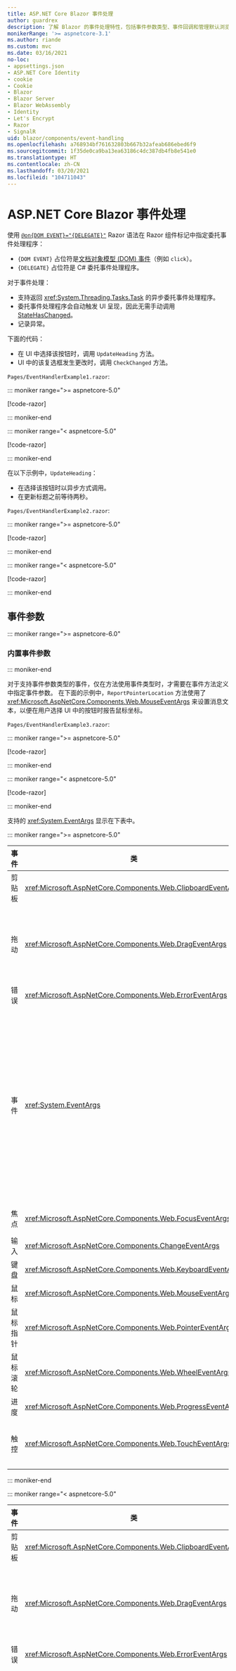 ```yaml
---
title: ASP.NET Core Blazor 事件处理
author: guardrex
description: 了解 Blazor 的事件处理特性，包括事件参数类型、事件回调和管理默认浏览器事件。
monikerRange: '>= aspnetcore-3.1'
ms.author: riande
ms.custom: mvc
ms.date: 03/16/2021
no-loc:
- appsettings.json
- ASP.NET Core Identity
- cookie
- Cookie
- Blazor
- Blazor Server
- Blazor WebAssembly
- Identity
- Let's Encrypt
- Razor
- SignalR
uid: blazor/components/event-handling
ms.openlocfilehash: a768934bf761632803b667b32afeab686ebed6f9
ms.sourcegitcommit: 1f35de0ca9ba13ea63186c4dc387db4fb8e541e0
ms.translationtype: HT
ms.contentlocale: zh-CN
ms.lasthandoff: 03/20/2021
ms.locfileid: "104711043"
---
```

# <a name="aspnet-core-blazor-event-handling"></a>ASP.NET Core Blazor 事件处理

使用 [`@on{DOM EVENT}="{DELEGATE}"`](xref:mvc/views/razor#onevent) Razor 语法在 Razor 组件标记中指定委托事件处理程序：

* `{DOM EVENT}` 占位符是[文档对象模型 (DOM) 事件](https://developer.mozilla.org/docs/Web/Events)（例如 `click`）。
* `{DELEGATE}` 占位符是 C# 委托事件处理程序。

对于事件处理：

* 支持返回 <xref:System.Threading.Tasks.Task> 的异步委托事件处理程序。
* 委托事件处理程序会自动触发 UI 呈现，因此无需手动调用 [StateHasChanged](xref:blazor/components/lifecycle#state-changes)。
* 记录异常。

下面的代码：

* 在 UI 中选择该按钮时，调用 `UpdateHeading` 方法。
* UI 中的该复选框发生更改时，调用 `CheckChanged` 方法。

`Pages/EventHandlerExample1.razor`:

::: moniker range=">= aspnetcore-5.0"

[!code-razor[](~/blazor/common/samples/5.x/BlazorSample_WebAssembly/Pages/event-handling/EventHandlerExample1.razor?highlight=10,17,27-30,32-35)]

::: moniker-end

::: moniker range="< aspnetcore-5.0"

[!code-razor[](~/blazor/common/samples/3.x/BlazorSample_WebAssembly/Pages/event-handling/EventHandlerExample1.razor?highlight=10,17,27-30,32-35)]

::: moniker-end

在以下示例中，`UpdateHeading`：

* 在选择该按钮时以异步方式调用。
* 在更新标题之前等待两秒。

`Pages/EventHandlerExample2.razor`:

::: moniker range=">= aspnetcore-5.0"

[!code-razor[](~/blazor/common/samples/5.x/BlazorSample_WebAssembly/Pages/event-handling/EventHandlerExample2.razor?highlight=10,19-24)]

::: moniker-end

::: moniker range="< aspnetcore-5.0"

[!code-razor[](~/blazor/common/samples/3.x/BlazorSample_WebAssembly/Pages/event-handling/EventHandlerExample2.razor?highlight=10,19-24)]

::: moniker-end

## <a name="event-arguments"></a>事件参数

::: moniker range=">= aspnetcore-6.0"

### <a name="built-in-event-arguments"></a>内置事件参数

::: moniker-end

对于支持事件参数类型的事件，仅在方法使用事件类型时，才需要在事件方法定义中指定事件参数。 在下面的示例中，`ReportPointerLocation` 方法使用了 <xref:Microsoft.AspNetCore.Components.Web.MouseEventArgs> 来设置消息文本，以便在用户选择 UI 中的按钮时报告鼠标坐标。

`Pages/EventHandlerExample3.razor`:

::: moniker range=">= aspnetcore-5.0"

[!code-razor[](~/blazor/common/samples/5.x/BlazorSample_WebAssembly/Pages/event-handling/EventHandlerExample3.razor?highlight=17-20)]

::: moniker-end

::: moniker range="< aspnetcore-5.0"

[!code-razor[](~/blazor/common/samples/3.x/BlazorSample_WebAssembly/Pages/event-handling/EventHandlerExample3.razor?highlight=17-20)]

::: moniker-end

支持的 <xref:System.EventArgs> 显示在下表中。

::: moniker range=">= aspnetcore-5.0"

| 事件            | 类  | [文档对象模型 (DOM)](https://developer.mozilla.org/docs/Web/API/Document_Object_Model/Introduction) 事件和说明 |
| ---------------- | ------ | --- |
| 剪贴板        | <xref:Microsoft.AspNetCore.Components.Web.ClipboardEventArgs> | `oncut`, `oncopy`, `onpaste` |
| 拖动             | <xref:Microsoft.AspNetCore.Components.Web.DragEventArgs> | `ondrag`, `ondragstart`, `ondragenter`, `ondragleave`, `ondragover`, `ondrop`, `ondragend`<br><br><xref:Microsoft.AspNetCore.Components.Web.DataTransfer> 和 <xref:Microsoft.AspNetCore.Components.Web.DataTransferItem> 保留拖动的项数据。<br><br>使用 [JS 互操作](xref:blazor/call-javascript-from-dotnet)与 [HTML 拖放 API](https://developer.mozilla.org/docs/Web/API/HTML_Drag_and_Drop_API)在 Blazor 应用中实现拖放。 |
| 错误            | <xref:Microsoft.AspNetCore.Components.Web.ErrorEventArgs> | `onerror` |
| 事件            | <xref:System.EventArgs> | *常规*<br>`onactivate`, `onbeforeactivate`, `onbeforedeactivate`, `ondeactivate`, `onfullscreenchange`, `onfullscreenerror`, `onloadeddata`, `onloadedmetadata`, `onpointerlockchange`, `onpointerlockerror`, `onreadystatechange`, `onscroll`<br><br>*剪贴板*<br>`onbeforecut`, `onbeforecopy`, `onbeforepaste`<br><br>*输入*<br>`oninvalid`, `onreset`, `onselect`, `onselectionchange`, `onselectstart`, `onsubmit`<br><br>*介质*<br>`oncanplay`, `oncanplaythrough`, `oncuechange`, `ondurationchange`, `onemptied`, `onended`, `onpause`, `onplay`, `onplaying`, `onratechange`, `onseeked`, `onseeking`, `onstalled`, `onstop`, `onsuspend`, `ontimeupdate`, `ontoggle`, `onvolumechange`, `onwaiting`<br><br><xref:Microsoft.AspNetCore.Components.Web.EventHandlers> 保留属性，以配置事件名称和事件参数类型之间的映射。 |
| 焦点            | <xref:Microsoft.AspNetCore.Components.Web.FocusEventArgs> | `onfocus`, `onblur`, `onfocusin`, `onfocusout`<br><br>不包含对 `relatedTarget` 的支持。 |
| 输入            | <xref:Microsoft.AspNetCore.Components.ChangeEventArgs> | `onchange`, `oninput` |
| 键盘         | <xref:Microsoft.AspNetCore.Components.Web.KeyboardEventArgs> | `onkeydown`, `onkeypress`, `onkeyup` |
| 鼠标            | <xref:Microsoft.AspNetCore.Components.Web.MouseEventArgs> | `onclick`, `oncontextmenu`, `ondblclick`, `onmousedown`, `onmouseup`, `onmouseover`, `onmousemove`, `onmouseout` |
| 鼠标指针    | <xref:Microsoft.AspNetCore.Components.Web.PointerEventArgs> | `onpointerdown`, `onpointerup`, `onpointercancel`, `onpointermove`, `onpointerover`, `onpointerout`, `onpointerenter`, `onpointerleave`, `ongotpointercapture`, `onlostpointercapture` |
| 鼠标滚轮      | <xref:Microsoft.AspNetCore.Components.Web.WheelEventArgs> | `onwheel`, `onmousewheel` |
| 进度         | <xref:Microsoft.AspNetCore.Components.Web.ProgressEventArgs> | `onabort`, `onload`, `onloadend`, `onloadstart`, `onprogress`, `ontimeout` |
| 触控            | <xref:Microsoft.AspNetCore.Components.Web.TouchEventArgs> | `ontouchstart`, `ontouchend`, `ontouchmove`, `ontouchenter`, `ontouchleave`, `ontouchcancel`<br><br><xref:Microsoft.AspNetCore.Components.Web.TouchPoint> 表示触控敏感型设备上的单个接触点。 |

::: moniker-end

::: moniker range="< aspnetcore-5.0"

| 事件            | 类 | [文档对象模型 (DOM)](https://developer.mozilla.org/docs/Web/API/Document_Object_Model/Introduction) 事件和说明 |
| ---------------- | ----- | --- |
| 剪贴板        | <xref:Microsoft.AspNetCore.Components.Web.ClipboardEventArgs> | `oncut`, `oncopy`, `onpaste` |
| 拖动             | <xref:Microsoft.AspNetCore.Components.Web.DragEventArgs> | `ondrag`, `ondragstart`, `ondragenter`, `ondragleave`, `ondragover`, `ondrop`, `ondragend`<br><br><xref:Microsoft.AspNetCore.Components.Web.DataTransfer> 和 <xref:Microsoft.AspNetCore.Components.Web.DataTransferItem> 保留拖动的项数据。<br><br>使用 [JS 互操作](xref:blazor/call-javascript-from-dotnet)与 [HTML 拖放 API](https://developer.mozilla.org/docs/Web/API/HTML_Drag_and_Drop_API)在 Blazor 应用中实现拖放。 |
| 错误            | <xref:Microsoft.AspNetCore.Components.Web.ErrorEventArgs> | `onerror` |
| 事件            | <xref:System.EventArgs> | *常规*<br>`onactivate`, `onbeforeactivate`, `onbeforedeactivate`, `ondeactivate`, `onfullscreenchange`, `onfullscreenerror`, `onloadeddata`, `onloadedmetadata`, `onpointerlockchange`, `onpointerlockerror`, `onreadystatechange`, `onscroll`<br><br>*剪贴板*<br>`onbeforecut`, `onbeforecopy`, `onbeforepaste`<br><br>*输入*<br>`oninvalid`, `onreset`, `onselect`, `onselectionchange`, `onselectstart`, `onsubmit`<br><br>*介质*<br>`oncanplay`, `oncanplaythrough`, `oncuechange`, `ondurationchange`, `onemptied`, `onended`, `onpause`, `onplay`, `onplaying`, `onratechange`, `onseeked`, `onseeking`, `onstalled`, `onstop`, `onsuspend`, `ontimeupdate`, `onvolumechange`, `onwaiting`<br><br><xref:Microsoft.AspNetCore.Components.Web.EventHandlers> 保留属性，以配置事件名称和事件参数类型之间的映射。 |
| 焦点            | <xref:Microsoft.AspNetCore.Components.Web.FocusEventArgs> | `onfocus`, `onblur`, `onfocusin`, `onfocusout`<br><br>不包含对 `relatedTarget` 的支持。 |
| 输入            | <xref:Microsoft.AspNetCore.Components.ChangeEventArgs> | `onchange`, `oninput` |
| 键盘         | <xref:Microsoft.AspNetCore.Components.Web.KeyboardEventArgs> | `onkeydown`, `onkeypress`, `onkeyup` |
| 鼠标            | <xref:Microsoft.AspNetCore.Components.Web.MouseEventArgs> | `onclick`, `oncontextmenu`, `ondblclick`, `onmousedown`, `onmouseup`, `onmouseover`, `onmousemove`, `onmouseout` |
| 鼠标指针    | <xref:Microsoft.AspNetCore.Components.Web.PointerEventArgs> | `onpointerdown`, `onpointerup`, `onpointercancel`, `onpointermove`, `onpointerover`, `onpointerout`, `onpointerenter`, `onpointerleave`, `ongotpointercapture`, `onlostpointercapture` |
| 鼠标滚轮      | <xref:Microsoft.AspNetCore.Components.Web.WheelEventArgs> | `onwheel`, `onmousewheel` |
| 进度         | <xref:Microsoft.AspNetCore.Components.Web.ProgressEventArgs> | `onabort`, `onload`, `onloadend`, `onloadstart`, `onprogress`, `ontimeout` |
| 触控            | <xref:Microsoft.AspNetCore.Components.Web.TouchEventArgs> | `ontouchstart`, `ontouchend`, `ontouchmove`, `ontouchenter`, `ontouchleave`, `ontouchcancel`<br><br><xref:Microsoft.AspNetCore.Components.Web.TouchPoint> 表示触控敏感型设备上的单个接触点。 |

::: moniker-end

有关更多信息，请参见以下资源：

* [ASP.NET Core 引用源（dotnet/aspnetcore `main` 分支）中的 `EventArgs` 类](https://github.com/dotnet/aspnetcore/tree/main/src/Components/Web/src/Web)

  [!INCLUDE[](~/blazor/includes/aspnetcore-repo-ref-source-links.md)]

* [MDN Web 文档：GlobalEventHandlers](https://developer.mozilla.org/docs/Web/API/GlobalEventHandlers)：包含关于哪些 HTML 元素支持每个 DOM 事件的信息。

::: moniker range=">= aspnetcore-6.0"

### <a name="custom-event-arguments"></a>自定义事件参数

Blazor 支持自定义事件参数。借助这些参数，你可以将任意数据通过自定义事件传递给 .NET 事件处理程序。

#### <a name="general-configuration"></a>常规配置

通常，通过以下步骤启用具有自定义事件参数的自定义事件。

1. 在 JavaScript 中，定义一个函数，用于通过源事件生成自定义事件参数对象：

   ```javascript
   function eventArgsCreator(event) { 
     return {
       customProperty1: 'any value for property 1',
       customProperty2: event.srcElement.value
     };
   }
   ```

1. 在 `wwwroot/index.html` (Blazor WebAssembly) 或 `Pages/_Host.cshtml` (Blazor Server) 中（紧随 Blazor `<script>` 之后）使用前面的处理程序注册自定义事件：

   ```html
   <script>
       Blazor.registerCustomEventType('customevent', {
           createEventArgs: eventArgsCreator;
       });
   </script>
   ```

   > [!NOTE]
   > 每个事件仅在脚本中调用 `registerCustomEventType` 一次。

1. 定义事件参数的类：

   ```csharp
   public class CustomEventArgs : EventArgs
   {
       public string CustomProperty1 {get; set;}
       public string CustomProperty2 {get; set;}
   }
   ```

1. 通过为自定义事件添加 <xref:Microsoft.AspNetCore.Components.EventHandlerAttribute> 特性注释，连接自定义事件和事件参数。 此类不需要成员：

   ```csharp
   [EventHandler("oncustomevent", typeof(CustomEventArgs), enableStopPropagation: true, enablePreventDefault: true)]
   static class EventHandlers
   {
   }
   ```

1. 在一个或多个 HTML 元素上注册此事件处理程序。 在委托处理程序方法中访问从 Javascript 传入的数据：

   ```razor
   <button @oncustomevent="HandleCustomEvent">Handle</button>

   @code
   {
       void HandleCustomEvent(CustomEventArgs eventArgs)
       {
           // eventArgs.CustomProperty1
           // eventArgs.CustomProperty2
       }
   }
   ```

每当在 DOM 上触发此自定义事件时，都会使用从 Javascript 传入的数据调用此事件处理程序。

如果正在尝试触发自定义事件，则必须将 [`bubbles`](https://developer.mozilla.org/docs/Web/API/Event/bubbles) 的值设置为 `true` 以启用它。 否则，事件无法到达 Blazor 处理程序，进而无法受到处理并进入 C# 自定义 <xref:Microsoft.AspNetCore.Components.EventHandlerAttribute> 方法。 有关详细信息，请参阅 [MDN Web 文档：事件冒泡](https://developer.mozilla.org/docs/Web/Guide/Events/Creating_and_triggering_events#event_bubbling)。

#### <a name="custom-clipboard-paste-event-example"></a>自定义剪贴板粘贴事件示例

下面的示例接收包含粘贴时间和用户所粘贴文本的自定义剪贴板粘贴事件。

声明事件的自定义名称 (`oncustompaste`)，并声明一个 .NET 类 (`CustomPasteEventArgs`) 以保存此事件的事件参数：

`CustomEvents.cs`:

```csharp
[EventHandler("oncustompaste", typeof(CustomPasteEventArgs), 
    enableStopPropagation: true, enablePreventDefault: true)]
public static class EventHandlers
{
}

public class CustomPasteEventArgs : EventArgs
{
    public DateTime EventTimestamp { get; set; }
    public string PastedData { get; set; }
}
```

添加 JavaScript 代码以为 <xref:System.EventArgs> 子类提供数据。 在 `wwwroot/index.html` 或 `Pages/_Host.cshtml` 文件中，紧随 Blazor 脚本之后添加以下 `<script>` 标记和内容。 下面的示例仅处理粘贴文本，但你可以使用任意 JavaScript API 来处理用户粘贴的其他类型的数据（如图像）。

紧随 Blazor 脚本之后的 `wwwroot/index.html` (Blazor WebAssembly) 或 `Pages/_Host.cshtml` (Blazor Server)：

```html
<script>
    Blazor.registerCustomEventType('custompaste', {
        browserEventName: 'paste',
        createEventArgs: event => {
            return {
                eventTimestamp: new Date(),
                pastedData: event.clipboardData.getData('text')
            };
        }
    });
</script>
```

前面的代码会在本机 [`paste`](https://developer.mozilla.org/docs/Web/API/Element/paste_event) 事件发生时告诉浏览器：

* 引发 `custompaste` 事件。
* 使用所述的自定义逻辑提供事件参数数据：
  * 对于 `eventTimestamp`，请创建新日期。
  * 对于 `pastedData`，请获取剪贴板数据的文本形式。 有关详细信息，请参阅 [MDN Web 文档：ClipboardEvent. clipboardData](https://developer.mozilla.org/docs/Web/API/ClipboardEvent/clipboardData)。

.NET 和 JavaScript 的事件名称约定有所不同：

* 在 .NET 中，事件名称带有前缀“`on`”。
* 在 JavaScript 中，事件名称不带前缀。

在 Razor 组件中，将自定义处理程序附加到元素中。

`Pages/CustomPasteArguments.razor`:

```razor
@page "/custom-paste-arguments"

<label>
    Try pasting into the following text box:
    <input @oncustompaste="HandleCustomPaste" />
</label>

<p>
    @message
</p>

@code {
    private string message;

    private void HandleCustomPaste(CustomPasteEventArgs eventArgs)
    {
        message = $"At {eventArgs.EventTimestamp.ToShortTimeString()}, " +
            $"you pasted: {eventArgs.PastedData}";
    }
}
```

::: moniker-end

## <a name="lambda-expressions"></a>Lambda 表达式

支持 [Lambda 表达式](/dotnet/csharp/programming-guide/statements-expressions-operators/lambda-expressions)作为委托事件处理程序。

`Pages/EventHandlerExample4.razor`:

::: moniker range=">= aspnetcore-5.0"

[!code-razor[](~/blazor/common/samples/5.x/BlazorSample_WebAssembly/Pages/event-handling/EventHandlerExample4.razor?highlight=6)]

::: moniker-end

::: moniker range="< aspnetcore-5.0"

[!code-razor[](~/blazor/common/samples/3.x/BlazorSample_WebAssembly/Pages/event-handling/EventHandlerExample4.razor?highlight=6)]

::: moniker-end

使用 C# 方法参数关闭附加值通常很方便，例如在循环访问一组元素时。 下面的示例创建三个按钮，每个按钮都调用 `UpdateHeading` 并传递以下数据：

* `e` 中的事件参数 (<xref:Microsoft.AspNetCore.Components.Web.MouseEventArgs>)。
* `buttonNumber` 中的按钮编号。

`Pages/EventHandlerExample5.razor`:

::: moniker range=">= aspnetcore-5.0"

[!code-razor[](~/blazor/common/samples/5.x/BlazorSample_WebAssembly/Pages/event-handling/EventHandlerExample5.razor?highlight=10,19)]

::: moniker-end

::: moniker range="< aspnetcore-5.0"

[!code-razor[](~/blazor/common/samples/3.x/BlazorSample_WebAssembly/Pages/event-handling/EventHandlerExample5.razor?highlight=10,19)]

::: moniker-end

> [!NOTE]
> 不要直接在 Lambda 表达式中使用循环变量，如前面的 `for` 循环示例中的 `i`。 否则，所有 Lambda 表达式将使用相同的变量，这将导致在所有 Lambda 中使用相同的值。 始终在局部变量中捕获该变量的值，然后使用该值。 在上面的示例中：
>
> * 将循环变量 `i` 分配到 `buttonNumber`。
> * 将 `buttonNumber` 用于 lambda 表达式。

## <a name="eventcallback"></a>EventCallback

嵌套组件的一个常见方案：在子组件事件发生时执行父组件的方法。 子组件中发生的 `onclick` 事件是一个常见用例。 若要跨组件公开事件，请使用 <xref:Microsoft.AspNetCore.Components.EventCallback>。 父组件可向子组件的 <xref:Microsoft.AspNetCore.Components.EventCallback> 分配回调方法。

下面的 `Child` 组件演示如何设置按钮的 `onclick` 处理程序以从示例的 `ParentComponent` 接收 <xref:Microsoft.AspNetCore.Components.EventCallback> 委托。 <xref:Microsoft.AspNetCore.Components.EventCallback> 是用 `MouseEventArgs` 键入的，这适用于来自外围设备的 `onclick` 事件。

`Shared/Child.razor`:

::: moniker range=">= aspnetcore-5.0"

[!code-razor[](~/blazor/common/samples/5.x/BlazorSample_WebAssembly/Shared/event-handling/Child.razor)]

::: moniker-end

::: moniker range="< aspnetcore-5.0"

[!code-razor[](~/blazor/common/samples/3.x/BlazorSample_WebAssembly/Shared/event-handling/Child.razor)]

::: moniker-end

`Parent` 组件将子级的 <xref:Microsoft.AspNetCore.Components.EventCallback%601> (`OnClickCallback`) 设置为其 `ShowMessage` 方法。

`Pages/Parent.razor`:

::: moniker range=">= aspnetcore-5.0"

[!code-razor[](~/blazor/common/samples/5.x/BlazorSample_WebAssembly/Pages/event-handling/Parent.razor)]

::: moniker-end

::: moniker range="< aspnetcore-5.0"

[!code-razor[](~/blazor/common/samples/3.x/BlazorSample_WebAssembly/Pages/event-handling/Parent.razor)]

::: moniker-end

在 `ChildComponent` 中选择该按钮时：

* 调用 `Parent` 组件的 `ShowMessage` 方法。 `message` 更新并显示在 `Parent` 组件中。
* 回调方法 (`ShowMessage`) 中不需要对 [`StateHasChanged`](xref:blazor/components/lifecycle#state-changes) 的调用。 自动调用 <xref:Microsoft.AspNetCore.Components.ComponentBase.StateHasChanged%2A> 以重新呈现 `Parent` 组件，就像子事件触发组件重新呈现于在子级中执行的事件处理程序中一样。 有关详细信息，请参阅 <xref:blazor/components/rendering>。

<xref:Microsoft.AspNetCore.Components.EventCallback> 和 <xref:Microsoft.AspNetCore.Components.EventCallback%601> 允许异步委托。 <xref:Microsoft.AspNetCore.Components.EventCallback> 是弱类型，允许将任何类型参数传入 `InvokeAsync(Object)`。 <xref:Microsoft.AspNetCore.Components.EventCallback%601> 是强类型，需要将 `T` 参数传入可分配到 `TValue` 的 `InvokeAsync(T)` 中。

```razor
<ChildComponent 
    OnClickCallback="@(async () => { await Task.Yield(); messageText = "Blaze It!"; })" />
```

使用 <xref:Microsoft.AspNetCore.Components.EventCallback.InvokeAsync%2A> 调用 <xref:Microsoft.AspNetCore.Components.EventCallback> 或 <xref:Microsoft.AspNetCore.Components.EventCallback%601> 并等待 <xref:System.Threading.Tasks.Task>：

```csharp
await OnClickCallback.InvokeAsync(arg);
```

使用 <xref:Microsoft.AspNetCore.Components.EventCallback> 和 <xref:Microsoft.AspNetCore.Components.EventCallback%601> 处理事件和绑定组件参数。

优先使用强类型 <xref:Microsoft.AspNetCore.Components.EventCallback%601> 而非 <xref:Microsoft.AspNetCore.Components.EventCallback>。 <xref:Microsoft.AspNetCore.Components.EventCallback%601> 向用户提供更好的组件错误反馈。 与其他 UI 事件处理程序类似，指定事件参数是可选操作。 当没有值传递给回调时，使用 <xref:Microsoft.AspNetCore.Components.EventCallback>。

## <a name="prevent-default-actions"></a>阻止默认操作

使用 [`@on{DOM EVENT}:preventDefault`](xref:mvc/views/razor#oneventpreventdefault) 指令特性防止事件的默认操作，其中 `{DOM EVENT}` 占位符是[文档对象模型 (DOM) 事件](https://developer.mozilla.org/docs/Web/Events)。

在输入设备上选择某个键并且元素焦点位于某个文本框上时，浏览器通常在该文本框中显示该键的字符。 在下面的示例中，通过指定 `@onkeydown:preventDefault` 指令属性来阻止默认行为。 当焦点位于 `<input>` 元素上时，计数器随着按 Shift++<kbd></kbd><kbd></kbd> 按键顺序而递增。 不会将 `+` 字符分配到 `<input>` 元素的值。 有关 `keydown` 的详细信息，请参阅 [`MDN Web Docs: Document: keydown` 事件](https://developer.mozilla.org/docs/Web/API/Document/keydown_event)。

`Pages/EventHandlerExample6.razor`:

::: moniker range=">= aspnetcore-5.0"

[!code-razor[](~/blazor/common/samples/5.x/BlazorSample_WebAssembly/Pages/event-handling/EventHandlerExample6.razor?highlight=4)]

::: moniker-end

::: moniker range="< aspnetcore-5.0"

[!code-razor[](~/blazor/common/samples/3.x/BlazorSample_WebAssembly/Pages/event-handling/EventHandlerExample6.razor?highlight=4)]

::: moniker-end

指定没有值的 `@on{DOM EVENT}:preventDefault` 属性等同于 `@on{DOM EVENT}:preventDefault="true"`。

此特性也允许使用表达式值。 在下面的示例中，`shouldPreventDefault` 是设置为 `true` 或 `false` 的 `bool` 字段：

```razor
<input @onkeydown:preventDefault="shouldPreventDefault" />

...

@code {
    private bool shouldPreventDefault = true;
}
```

## <a name="stop-event-propagation"></a>停止事件传播

使用 [`@on{DOM EVENT}:stopPropagation`](xref:mvc/views/razor#oneventstoppropagation) 指令特性来停止事件传播，其中 `{DOM EVENT}` 占位符是[文档对象模型 (DOM) 事件](https://developer.mozilla.org/docs/Web/Events)。

在下例中，选中复选框可阻止第二个子级 `<div>` 中的单击事件传播到父级 `<div>`。 由于传播的单击事件通常会触发 `OnSelectParentDiv` 方法，因此，如果未选中复选框，则选择第二个子级 `<div>` 会导致父级 div 消息出现。

`Pages/EventHandlerExample7.razor`:

::: moniker range=">= aspnetcore-5.0"

[!code-razor[](~/blazor/common/samples/5.x/BlazorSample_WebAssembly/Pages/event-handling/EventHandlerExample7.razor?highlight=4,15-16)]

::: moniker-end

::: moniker range="< aspnetcore-5.0"

[!code-razor[](~/blazor/common/samples/3.x/BlazorSample_WebAssembly/Pages/event-handling/EventHandlerExample7.razor?highlight=4,15-16)]

::: moniker-end

::: moniker range=">= aspnetcore-5.0"

## <a name="focus-an-element"></a>聚焦元素

在[元素引用](xref:blazor/call-javascript-from-dotnet#capture-references-to-elements)上调用 <xref:Microsoft.AspNetCore.Components.ElementReferenceExtensions.FocusAsync%2A> 来将代码中的元素作为焦点。 在下面的示例中，选择按钮可将 `<input>` 元素作为焦点。

`Pages/EventHandlerExample8.razor`:

[!code-razor[](~/blazor/common/samples/5.x/BlazorSample_WebAssembly/Pages/event-handling/EventHandlerExample8.razor?highlight=16)]

::: moniker-end
